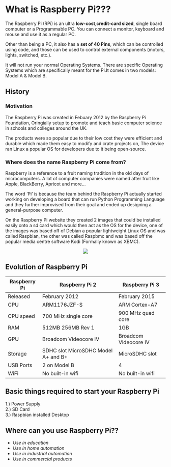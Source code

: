 # What is Raspberry Pi???

The Raspberry Pi (RPi) is an ultra **low-cost**,**credit-card sized**, single board computer or a Programmable PC. You can connect a monitor, keyboard and mouse and use it as a regular PC.  

Other than being a PC, it also has a **set of 40 Pins**, which can be controlled using code, and those can be used to control external components (motors, lights, switched, etc.).  

It will not run your normal Operating Systems. There are specific Operating Systems which are specifically meant for the Pi.It comes in two models: Model A & Model B.



## History

### Motivation

The Raspberry Pi was created in Febuary 2012 by the Raspberry Pi Foundation, Oringially setup to promote and teach basic computer science in schools and colleges around the UK.  

The products were so popular due to their low cost they were efficient and durable which made them easy to modify and crate projects on, The device ran Linux a popular OS for developers due to it being open-source.  

### Where does the name Raspberry Pi come from?

Raspberry is a reference to a fruit naming tradition in the old days of microcomputers. A lot of computer companies were named after fruit like Apple, BlackBerry, Apricot and more...  

The word ‘Pi’ is because the team behind the Raspberry Pi actually started working on developing a board that can run Python Programming Language and they further improvised from their goal and ended up designing a general-purpose computer.  

On the Raspberry Pi website they created 2 images that could be installed easily onto a sd card which would then act as the OS for the device, one of the images was based off of Debian a popular lightweight Linux OS and was called Raspbian, the other was called Raspbmc and was based off the popular media centre software Kodi (Formally known as XBMC).  


<p align="center"> 
<img src="https://user-images.githubusercontent.com/35935951/36782611-76d92cec-1c9f-11e8-8208-ec2dc78fbf2e.png">
</p>

## Evolution of Raspberry Pi  

   | **Raspberry Pi**  |  **Raspberry Pi 2**   | **Raspberry Pi 3** |  
   |-------------------|-----------------------|--------------------|
   | Released | February 2012	 | February 2015	     | February 2016 |
   | CPU	 | ARM1176JZF-S	 | ARM Cortex-A7	     | ARM Cortex-A53 |
   | CPU speed| 700 MHz single core| 900 MHz quad core| 1,200 MHz quad core|
   | RAM	 | 512MB 256MB Rev 1| 1GB	             | 1GB            |
   | GPU	 | Broadcom Videocore IV| Broadcom Videocore IV| Broadcom Videocore IV|
   | Storage	 | SDHC slot MicroSDHC Model A+ and B+| MicroSDHC slot| MicroSDHC slot|
   | USB Ports| 2 on Model B	| 4 | 4|
   | WiFi	 | No built-in wifi| No built-in wifi| 802.11n and Bluetooth 4.1|
                  	

       

## Basic things required to start your Raspberry Pi

1.) Power Supply  
2.) SD Card  
3.) Raspbian installed Desktop  

## Where can you use Raspberry Pi??

* _Use in education_
* _Use in home automation_
* _Use in industrial automation_
* _Use in commercial products_
